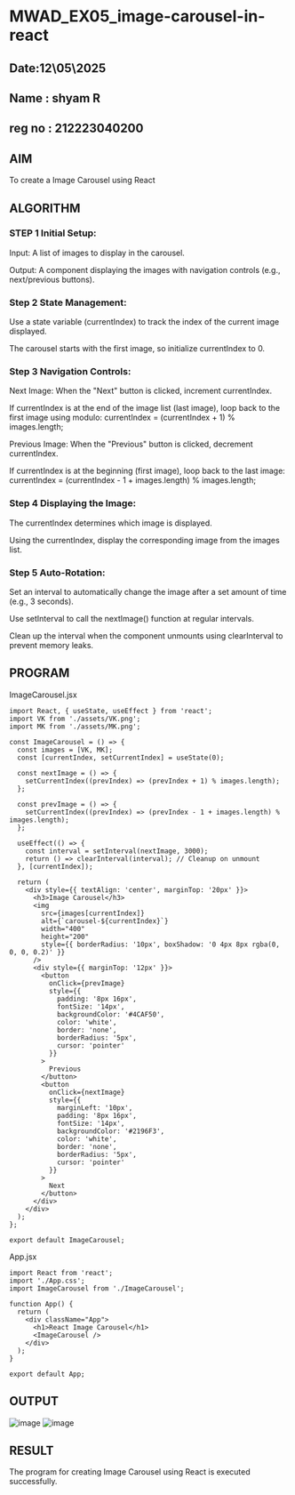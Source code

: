 # MWAD_EX05_image-carousel-in-react
## Date:12\05\2025
## Name : shyam R
## reg no : 212223040200

## AIM
To create a Image Carousel using React 

## ALGORITHM
### STEP 1 Initial Setup:
Input: A list of images to display in the carousel.

Output: A component displaying the images with navigation controls (e.g., next/previous buttons).

### Step 2 State Management:
Use a state variable (currentIndex) to track the index of the current image displayed.

The carousel starts with the first image, so initialize currentIndex to 0.

### Step 3 Navigation Controls:
Next Image: When the "Next" button is clicked, increment currentIndex.

If currentIndex is at the end of the image list (last image), loop back to the first image using modulo:
currentIndex = (currentIndex + 1) % images.length;

Previous Image: When the "Previous" button is clicked, decrement currentIndex.

If currentIndex is at the beginning (first image), loop back to the last image:
currentIndex = (currentIndex - 1 + images.length) % images.length;

### Step 4 Displaying the Image:
The currentIndex determines which image is displayed.

Using the currentIndex, display the corresponding image from the images list.

### Step 5 Auto-Rotation:
Set an interval to automatically change the image after a set amount of time (e.g., 3 seconds).

Use setInterval to call the nextImage() function at regular intervals.

Clean up the interval when the component unmounts using clearInterval to prevent memory leaks.

## PROGRAM
ImageCarousel.jsx
```
import React, { useState, useEffect } from 'react';
import VK from './assets/VK.png';
import MK from './assets/MK.png';

const ImageCarousel = () => {
  const images = [VK, MK];
  const [currentIndex, setCurrentIndex] = useState(0);

  const nextImage = () => {
    setCurrentIndex((prevIndex) => (prevIndex + 1) % images.length);
  };

  const prevImage = () => {
    setCurrentIndex((prevIndex) => (prevIndex - 1 + images.length) % images.length);
  };

  useEffect(() => {
    const interval = setInterval(nextImage, 3000);
    return () => clearInterval(interval); // Cleanup on unmount
  }, [currentIndex]);

  return (
    <div style={{ textAlign: 'center', marginTop: '20px' }}>
      <h3>Image Carousel</h3>
      <img
        src={images[currentIndex]}
        alt={`carousel-${currentIndex}`}
        width="400"
        height="200"
        style={{ borderRadius: '10px', boxShadow: '0 4px 8px rgba(0, 0, 0, 0.2)' }}
      />
      <div style={{ marginTop: '12px' }}>
        <button
          onClick={prevImage}
          style={{
            padding: '8px 16px',
            fontSize: '14px',
            backgroundColor: '#4CAF50',
            color: 'white',
            border: 'none',
            borderRadius: '5px',
            cursor: 'pointer'
          }}
        >
          Previous
        </button>
        <button
          onClick={nextImage}
          style={{
            marginLeft: '10px',
            padding: '8px 16px',
            fontSize: '14px',
            backgroundColor: '#2196F3',
            color: 'white',
            border: 'none',
            borderRadius: '5px',
            cursor: 'pointer'
          }}
        >
          Next
        </button>
      </div>
    </div>
  );
};

export default ImageCarousel;

```
App.jsx
```
import React from 'react';
import './App.css';
import ImageCarousel from './ImageCarousel';

function App() {
  return (
    <div className="App">
      <h1>React Image Carousel</h1>
      <ImageCarousel />
    </div>
  );
}

export default App;
```

## OUTPUT
![image](https://github.com/user-attachments/assets/a8a43f7a-ac29-4993-8ce5-f27c4ce1ae60)
![image](https://github.com/user-attachments/assets/29ac0fbf-3575-4057-b496-d649f534a82a)




## RESULT
The program for creating Image Carousel using React is executed successfully.

